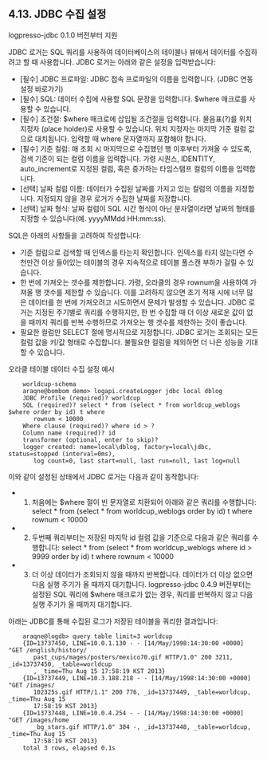 ## 4.13. JDBC 수집 설정


logpresso-jdbc 0.1.0 버전부터 지원

JDBC 로거는 SQL 쿼리를 사용하여 데이터베이스의 테이블나 뷰에서 데이터를 수집하려고 할 때 사용합니다. JDBC 로거는 아래와 같은 설정을 입력받습니다:

* [필수] JDBC 프로파일: JDBC 접속 프로파일의 이름을 입력합니다. (JDBC 연동 설정 바로가기)
* [필수] SQL: 데이터 수집에 사용할 SQL 문장을 입력합니다. $where 매크로를 사용할 수 있습니다.
* [필수] 조건절: $where 매크로에 삽입될 조건절을 입력합니다. 물음표(?)를 위치 지정자 (place holder)로 사용할 수 있습니다. 위치 지정자는 마지막 기준 컬럼 값으로 대치됩니다. 입력할 때 where 문자열까지 포함해야 합니다.
* [필수] 기준 컬럼: 매 조회 시 마지막으로 수집했던 행 이후부터 가져올 수 있도록, 검색 기준이 되는 컬럼 이름을 입력합니다. 가령 시퀀스, IDENTITY, auto\_increment로 지정된 컬럼, 혹은 증가하는 타임스탬프 컬럼의 이름을 입력합니다.
* [선택] 날짜 컬럼 이름: 데이터가 수집된 날짜를 가지고 있는 컬럼의 이름을 지정합니다.  지정되지 않을 경우 로거가 수집한 날짜를 저장합니다.
* [선택] 날짜 형식: 날짜 컬럼이 SQL 시간 형식이 아닌 문자열이라면 날짜의 형태를 지정할 수 있습니다(예. yyyyMMdd HH:mm:ss).

SQL은 아래의 사항들을 고려하여 작성합니다:

* 기준 컬럼으로 검색할 때 인덱스를 타는지 확인합니다. 인덱스를 타지 않는다면 수천만건 이상 들어있는 테이블의 경우 지속적으로 테이블 풀스캔 부하가 걸릴 수 있습니다.
* 한 번에 가져오는 갯수를 제한합니다. 가령, 오라클의 경우 rownum을 사용하여 가져올 행 갯수를 제한할 수 있습니다. 이를 고려하지 않으면 초기 적재 시에 너무 많은 데이터를 한 번에 가져오려고 시도하면서 문제가 발생할 수 있습니다. JDBC 로거는 지정된 주기별로 쿼리를 수행하지만, 한 번 수집할 때 더 이상 새로운 값이 없을 때까지 쿼리를 반복 수행하므로 가져오는 행 갯수를 제한하는 것이 좋습니다.
* 필요한 컬럼만 SELECT 절에 명시적으로 지정합니다. JDBC 로거는 조회되는 모든 컬럼 값을 키/값 형태로 수집합니다. 불필요한 컬럼을 제외하면 더 나은 성능을 기대할 수 있습니다.

오라클 테이블 데이터 수집 설정 예시

~~~
    worldcup-schema
    araqne@bombom demo> logapi.createLogger jdbc local dblog
    JDBC Profile (required)? worldcup
    SQL (required)? select * from (select * from worldcup_weblogs $where order by id) t where 
       rownum < 10000 
    Where clause (required)? where id > ?
    Column name (required)? id
    transformer (optional, enter to skip)?
    logger created: name=local\dblog, factory=local\jdbc, status=stopped (interval=0ms), 
       log count=0, last start=null, last run=null, last log=null
~~~

이와 같이 설정된 상태에서 JDBC 로거는 다음과 같이 동작합니다:

* 1. 처음에는 $where 절이 빈 문자열로 치환되어 아래와 같은 쿼리를 수행합니다: select * from (select * from worldcup\_weblogs order by id) t where rownum < 10000

* 2. 두번째 쿼리부터는 저장된 마지막 id 컬럼 값을 기준으로 다음과 같은 쿼리를 수행합니다: select * from (select * from worldcup\_weblogs where id > 9999 order by id) t where rownum < 10000

* 3. 더 이상 데이터가 조회되지 않을 때까지 반복합니다. 데이터가 더 이상 없으면 다음 실행 주기가 올 때까지 대기합니다. logpresso-jdbc 0.4.9 버전부터는 설정된 SQL 쿼리에 $where 매크로가 없는 경우, 쿼리를 반복하지 않고 다음 실행 주기가 올 때까지 대기합니다.

아래는 JDBC를 통해 수집된 로그가 저장된 테이블을 쿼리한 결과입니다:

~~~
    araqne@logdb> query table limit=3 worldcup
    {ID=13737450, LINE=10.0.1.130 - - [14/May/1998:14:30:00 +0000] "GET /english/history/
       past_cups/mages/posters/mexico70.gif HTTP/1.0" 200 3211, _id=13737450, _table=worldcup
       , _time=Thu Aug 15 17:58:19 KST 2013}
    {ID=13737449, LINE=10.3.188.218 - - [14/May/1998:14:30:00 +0000] "GET /images/
       102325s.gif HTTP/1.1" 200 776, _id=13737449, _table=worldcup, _time=Thu Aug 15 
       17:58:19 KST 2013}
    {ID=13737448, LINE=10.0.4.254 - - [14/May/1998:14:30:00 +0000] "GET /images/home
       _bg_stars.gif HTTP/1.0" 304 -, _id=13737448, _table=worldcup, _time=Thu Aug 15 
       17:58:19 KST 2013}
    total 3 rows, elapsed 0.1s
~~~

